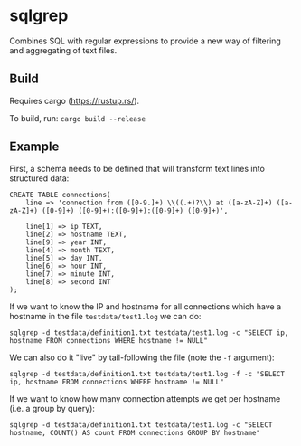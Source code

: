 # sqlgrep
Combines SQL with regular expressions to provide a new way of filtering and aggregating of text files.

## Build
Requires cargo (https://rustup.rs/).

To build, run: `cargo build --release`

## Example
First, a schema needs to be defined that will transform text lines into structured data:
```
CREATE TABLE connections(
    line => 'connection from ([0-9.]+) \\((.+)?\\) at ([a-zA-Z]+) ([a-zA-Z]+) ([0-9]+) ([0-9]+):([0-9]+):([0-9]+) ([0-9]+)',

    line[1] => ip TEXT,
    line[2] => hostname TEXT,
    line[9] => year INT,
    line[4] => month TEXT,
    line[5] => day INT,
    line[6] => hour INT,
    line[7] => minute INT,
    line[8] => second INT
);
```

If we want to know the IP and hostname for all connections which have a hostname in the file `testdata/test1.log` we can do:

`sqlgrep -d testdata/definition1.txt testdata/test1.log -c "SELECT ip, hostname FROM connections WHERE hostname != NULL"`

We can also do it "live" by tail-following the file (note the `-f` argument):

`sqlgrep -d testdata/definition1.txt testdata/test1.log -f -c "SELECT ip, hostname FROM connections WHERE hostname != NULL"`

If we want to know how many connection attempts we get per hostname (i.e. a group by query):

`sqlgrep -d testdata/definition1.txt testdata/test1.log -c "SELECT hostname, COUNT() AS count FROM connections GROUP BY hostname"`